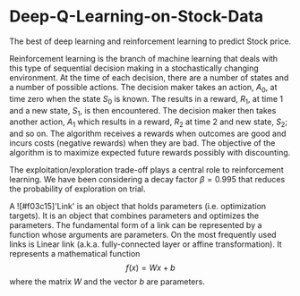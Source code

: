 # Deep-Q-Learning-on-Stock-Data

The best of deep learning and reinforcement learning to predict Stock price.


Reinforcement learning is the branch of machine learning that deals with this type of sequential decision making in a stochastically changing environment. At the time of each decision, there are a number of states and a number of possible actions. The decision maker takes an action, $A_0$, at time zero when the state $S_0$ is known. The results in a reward, $R_1$, at time 1 and a new state, $S_1$, is then encountered. The decision maker then takes another action, $A_1$ which results in a reward, $R_2$ at time 2 and  new state, $S_2$; and so on. The algorithm receives a rewards when outcomes are good and incurs costs (negative rewards) when they are bad. The objective of the algorithm is to maximize expected future rewards possibly with discounting.

The exploitation/exploration trade-off plays a central role to reinforcement learning. We have been considering a decay factor $\beta=0.995$ that reduces the probability of exploration on trial.

A ![#f03c15]'Link' is an object that holds parameters (i.e. optimization targets). It is an object that combines parameters and optimizes the parameters. The fundamental form of a link can be represented by a function whose arguments are parameters. On the most frequently used links is Linear link (a.k.a. fully-connected layer or affine transformation). It represents a mathematical function 
$$ f(x) = Wx+b $$
where the matrix $W$ and the vector $b$ are parameters. 